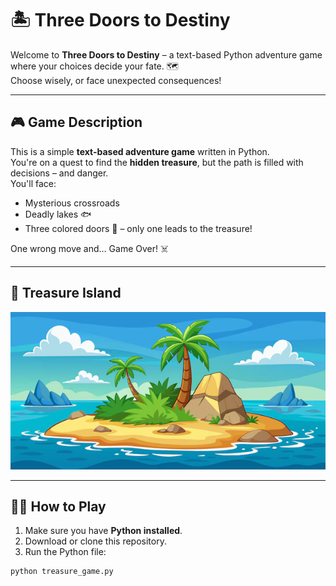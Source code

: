 # 🏝️ Three Doors to Destiny

Welcome to **Three Doors to Destiny** – a text-based Python adventure game where your choices decide your fate. 🗺️  
Choose wisely, or face unexpected consequences!

---

## 🎮 Game Description

This is a simple **text-based adventure game** written in Python.  
You're on a quest to find the **hidden treasure**, but the path is filled with decisions – and danger.  
You'll face:

- Mysterious crossroads
- Deadly lakes 🐟
- Three colored doors 🚪 – only one leads to the treasure!

One wrong move and… Game Over! ☠️

---

## 📸 Treasure Island

![Game Preview](game_image.png)


---

## 🧑‍💻 How to Play

1. Make sure you have **Python installed**.
2. Download or clone this repository.
3. Run the Python file:

```bash
python treasure_game.py
